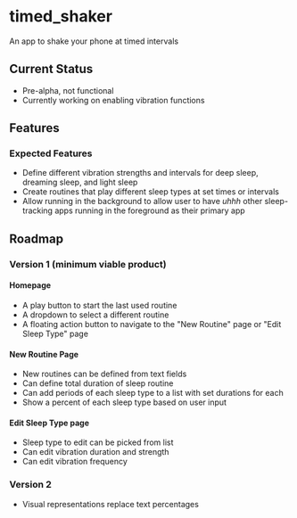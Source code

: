 # timed_shaker

An app to shake your phone at timed intervals

## Current Status
- Pre-alpha, not functional
- Currently working on enabling vibration functions

## Features
### Expected Features
- Define different vibration strengths and intervals for deep sleep, dreaming sleep, and light sleep
- Create routines that play different sleep types at set times or intervals
- Allow running in the background to allow user to have _uhhh_ other sleep-tracking apps running in the foreground as their primary app

## Roadmap
### Version 1 (minimum viable product)
#### Homepage
- A play button to start the last used routine
- A dropdown to select a different routine
- A floating action button to navigate to the "New Routine" page or "Edit Sleep Type" page

#### New Routine Page
- New routines can be defined from text fields
- Can define total duration of sleep routine
- Can add periods of each sleep type to a list with set durations for each
- Show a percent of each sleep type based on user input

#### Edit Sleep Type page
- Sleep type to edit can be picked from list
- Can edit vibration duration and strength
- Can edit vibration frequency

### Version 2
- Visual representations replace text percentages
